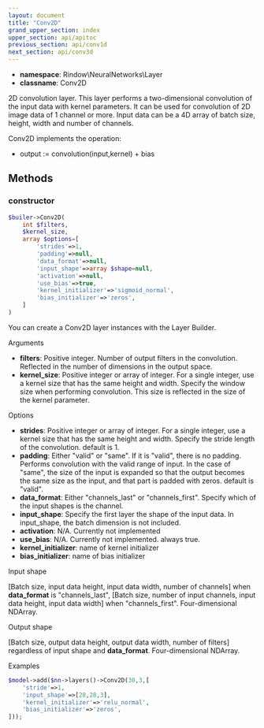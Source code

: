 ```yaml
---
layout: document
title: "Conv2D"
grand_upper_section: index
upper_section: api/apitoc
previous_section: api/conv1d
next_section: api/conv3d
---
```


- **namespace**: Rindow\NeuralNetworks\Layer
- **classname**: Conv2D

 2D convolution layer.
This layer performs a two-dimensional convolution of the input data with kernel parameters.
 It can be used for convolution of 2D image data of 1 channel or more.
 Input data can be a 4D array of batch size, height, width and number of channels.

Conv2D implements the operation:

- output := convolution(input,kernel) + bias


Methods
-------

### constructor
```php
$builer->Conv2D(
    int $filters,
    $kernel_size,
    array $options=[
        'strides'=>1,
        'padding'=>null,
        'data_format'=>null,
        'input_shape'=>array $shape=null,
        'activation'=>null,
        'use_bias'=>true,
        'kernel_initializer'=>'sigmoid_normal',
        'bias_initializer'=>'zeros',
    ]
)
```
You can create a Conv2D layer instances with the Layer Builder.

Arguments

- **filters**: Positive integer. Number of output filters in the convolution. Reflected in the number of dimensions in the output space.
- **kernel_size**: Positive integer or array of integer. For a single integer, use a kernel size that has the same height and width. Specify the window size when performing convolution.  This size is reflected in the size of the kernel parameter.


Options

- **strides**: Positive integer or array of integer. For a single integer, use a kernel size that has the same height and width. Specify the stride length of the convolution. default is 1.
- **padding**: Either "valid" or "same". If it is "valid", there is no padding.  Performs convolution with the valid range of input.  In the case of "same", the size of the input is expanded so that the output becomes the same size as the input, and that part is padded with zeros. default is "valid".
- **data_format**: Either "channels_last" or "channels_first". Specify which of the input shapes is the channel.
- **input_shape**: Specify the first layer the shape of the input data. In input_shape, the batch dimension is not included.
- **activation**: N/A. Currently not implemented
- **use_bias**: N/A. Currently not implemented. always true.
- **kernel_initializer**: name of kernel initializer
- **bias_initializer**: name of bias initializer

Input shape

[Batch size, input data height, input data width, number of channels] when **data_format** is "channels_last", [Batch size, number of input channels, input data height, input data width] when "channels_first".
 Four-dimensional NDArray.


Output shape

[Batch size, output data height, output data width, number of filters] regardless of input shape and **data_format**.
 Four-dimensional NDArray.

Examples

```php
$model->add($nn->layers()->Conv2D(30,3,[
    'stride'=>1,
    'input_shape'=>[28,28,3],
    'kernel_initializer'=>'relu_normal',
    'bias_initializer'=>'zeros',
]));
```
